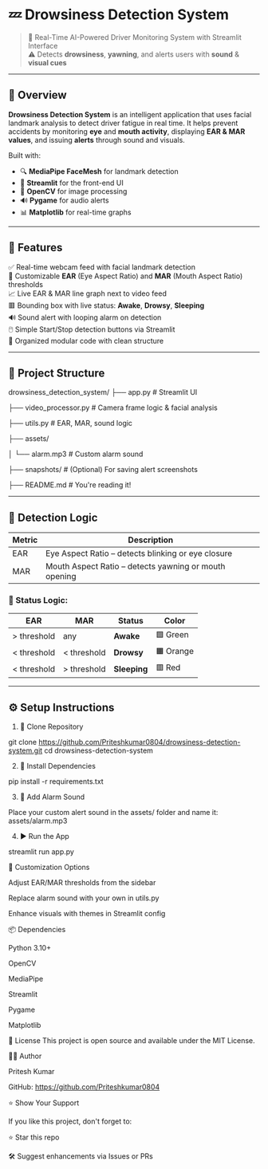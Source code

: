 # 💤 Drowsiness Detection System

> 🚗 Real-Time AI-Powered Driver Monitoring System with Streamlit Interface  
> ⚠️ Detects **drowsiness**, **yawning**, and alerts users with **sound** & **visual cues**

---

## 📌 Overview

**Drowsiness Detection System** is an intelligent application that uses facial landmark analysis to detect driver fatigue in real time. It helps prevent accidents by monitoring **eye** and **mouth activity**, displaying **EAR & MAR values**, and issuing **alerts** through sound and visuals.

Built with:
- 🔍 **MediaPipe FaceMesh** for landmark detection
- 🎨 **Streamlit** for the front-end UI
- 🧠 **OpenCV** for image processing
- 🔊 **Pygame** for audio alerts
- 📊 **Matplotlib** for real-time graphs

---

## 🎯 Features

✅ Real-time webcam feed with facial landmark detection  
🔁 Customizable **EAR** (Eye Aspect Ratio) and **MAR** (Mouth Aspect Ratio) thresholds  
📈 Live EAR & MAR line graph next to video feed  
🟥 Bounding box with live status: **Awake**, **Drowsy**, **Sleeping**  
🔊 Sound alert with looping alarm on detection  
🖱️ Simple Start/Stop detection buttons via Streamlit  
📁 Organized modular code with clean structure

---

## 📁 Project Structure

drowsiness_detection_system/
├── app.py # Streamlit UI

├── video_processor.py # Camera frame logic & facial analysis

├── utils.py # EAR, MAR, sound logic

├── assets/

│ └── alarm.mp3 # Custom alarm sound

├── snapshots/ # (Optional) For saving alert screenshots

├── README.md # You're reading it!



---

## 🧠 Detection Logic

| Metric | Description |
|--------|-------------|
| EAR    | Eye Aspect Ratio – detects blinking or eye closure |
| MAR    | Mouth Aspect Ratio – detects yawning or mouth opening |

### 🔎 Status Logic:
| EAR | MAR | Status     | Color      |
|-----|-----|------------|------------|
| > threshold | any  | **Awake**    | 🟩 Green     |
| < threshold | < threshold | **Drowsy**   | 🟧 Orange    |
| < threshold | > threshold | **Sleeping** | 🟥 Red       |

---

## ⚙️ Setup Instructions

1. 🚀 Clone Repository


git clone https://github.com/Priteshkumar0804/drowsiness-detection-system.git
cd drowsiness-detection-system

2. 🧩 Install Dependencies

pip install -r requirements.txt

3. 🎵 Add Alarm Sound

Place your custom alert sound in the assets/ folder and name it:
assets/alarm.mp3

4. ▶️ Run the App

streamlit run app.py



🔧 Customization Options

Adjust EAR/MAR thresholds from the sidebar

Replace alarm sound with your own in utils.py

Enhance visuals with themes in Streamlit config

📦 Dependencies

Python 3.10+

OpenCV

MediaPipe

Streamlit

Pygame

Matplotlib


📄 License
This project is open source and available under the MIT License.

🙋‍♂️ Author

Pritesh Kumar

GitHub: https://github.com/Priteshkumar0804

⭐ Show Your Support

If you like this project, don't forget to:

⭐ Star this repo

🛠️ Suggest enhancements via Issues or PRs

